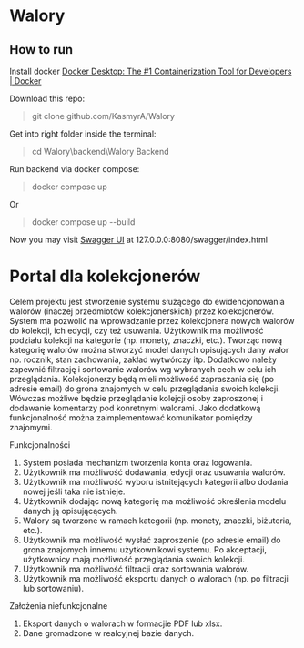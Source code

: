 # Walory

## How to run

Install docker [Docker Desktop: The #1 Containerization Tool for Developers | Docker](https://www.docker.com/products/docker-desktop/)

Download this repo: 

> git clone github.com/KasmyrA/Walory

Get into right folder inside the terminal:

> cd Walory\backend\Walory Backend

Run backend via docker compose:

> docker compose up

Or 

> docker compose up --build

Now you may visit [Swagger UI](http://localhost:8080/swagger/index.html) at 127.0.0.0:8080/swagger/index.html

# Portal dla kolekcjonerów

Celem projektu jest stworzenie systemu służącego do ewidencjonowania walorów (inaczej przedmiotów
kolekcjonerskich) przez kolekcjonerów. System ma pozwolić na wprowadzanie przez kolekcjonera nowych
walorów do kolekcji, ich edycji, czy też usuwania. Użytkownik ma możliwość podziału kolekcji na kategorie (np. monety, znaczki, etc.). Tworząc nową kategorię walorów można stworzyć model danych
opisujących dany walor np. rocznik, stan zachowania, zakład wytwórczy itp. Dodatkowo należy zapewnić filtrację i sortowanie walorów wg wybranych cech w celu ich przeglądania. Kolekcjonerzy będą
mieli możliwość zapraszania się (po adresie email) do grona znajomych w celu przeglądania swoich
kolekcji. Wówczas możliwe będzie przeglądanie kolejcji osoby zaproszonej i dodawanie komentarzy pod
konretnymi walorami. Jako dodatkową funkcjonalność można zaimplementować komunikator pomiędzy
znajomymi.

Funkcjonalności

1. System posiada mechanizm tworzenia konta oraz logowania.
2. Użytkownik ma możliwość dodawania, edycji oraz usuwania walorów.
3. Użytkownik ma możliwość wyboru istnitejących kategorii albo dodania nowej jeśli taka nie istnieje.
4. Użytkownik dodając nową kategorię ma możliwość określenia modelu danych ją opisującących.
5. Walory są tworzone w ramach kategorii (np. monety, znaczki, biżuteria, etc.).
6. Użytkownik ma możliwość wysłać zaproszenie (po adresie email) do grona znajomych innemu użytkownikowi systemu. Po akceptacji, użytkownicy mają możliwość przeglądania swoich kolekcji.
7. Użytkownik ma możliwość filtracji oraz sortowania walorów.
8. Użytkownik ma możliwość eksportu danych o walorach (np. po filtracji lub sortowaniu).

Założenia niefunkcjonalne

1. Eksport danych o walorach w formacjie PDF lub xlsx.
2. Dane gromadzone w realcyjnej bazie danych.

# 